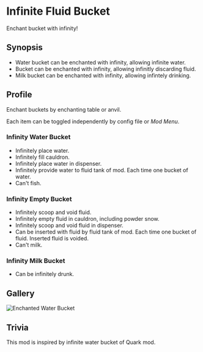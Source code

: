 # Infinite Fluid Bucket
Enchant bucket with infinity!
## Synopsis
- Water bucket can be enchanted with infinity, allowing infinite water.
- Bucket can be enchanted with infinity, allowing infinitly discarding fluid.
- Milk bucket can be enchanted with infinity, allowing infintely drinking.
## Profile
Enchant buckets by enchanting table or anvil.

Each item can be toggled independently by config file or _Mod Menu_.
### Infinity Water Bucket
- Infinitely place water.
- Infinitely fill cauldron.
- Infinitely place water in dispenser.
- Infinitely provide water to fluid tank of mod. Each time one bucket of water.
- Can't fish.
### Infinity Empty Bucket
- Infinitely scoop and void fluid.
- Infinitely empty fluid in cauldron, including powder snow.
- Infinitely scoop and void fluid in dispenser.
- Can be inserted with fluid by fluid tank of mod. Each time one bucket of fluid. Inserted fluid is voided.
- Can't milk.
### Infinity Milk Bucket
- Can be infinitely drunk.
## Gallery
![Enchanted Water Bucket](run/screenshots/2024-02-16_13.30.33.png)
## Trivia
This mod is inspired by infinite water bucket of Quark mod.